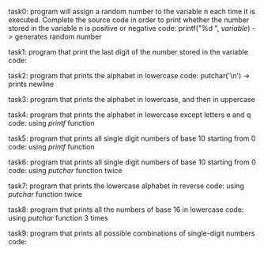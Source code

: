 task0: program will assign a random number to the variable n each time it is executed. Complete the source code in order to print whether the number stored in the variable n is positive or negative
code: printf("%d ", _variable_) -> generates random number

task1: program that print the last digit of the number stored in the variable
code:

task2: program that prints the alphabet in lowercase
code: putchar('\n') -> prints newline

task3: program that prints the alphabet in lowercase, and then in uppercase

task4: program that prints the alphabet in lowercase except letters e and q
code: using _printf_ function

task5: program that prints all single digit numbers of base 10 starting from 0
code: using _printf_ function

task6: program that prints all single digit numbers of base 10 starting from 0
code: using _putchar_ function twice

task7: program that prints the lowercase alphabet in reverse
code: using _putchar_ function twice

task8: program that prints all the numbers of base 16 in lowercase
code: using _putchar_ function 3 times

task9: program that prints all possible combinations of single-digit numbers
code: 
